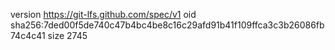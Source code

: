 version https://git-lfs.github.com/spec/v1
oid sha256:7ded00f5de740c47b4bc4be8c16c29afd91b41f109ffca3c3b26086fb74c4c41
size 2745
